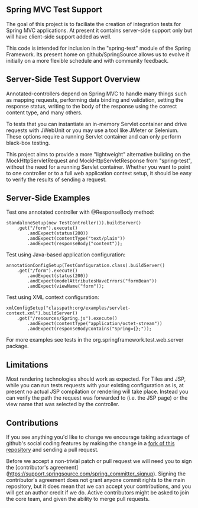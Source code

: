 
Spring MVC Test Support
-----------------------

The goal of this project is to faciliate the creation of integration tests for Spring MVC applications. At present it contains server-side support only but will have client-side support added as well.

This code is intended for inclusion in the "spring-test" module of the Spring Framework. Its present home on github/SpringSource allows us to evolve it initially on a more flexible schedule and with community feedback.

Server-Side Test Support Overview
---------------------------------

Annotated-controllers depend on Spring MVC to handle many things such as mapping requests, performing data binding and validation, setting the response status, writing to the body of the response using the correct content type, and many others.

To tests that you can instantiate an in-memory Servlet container and drive requests with JWebUnit or you may use a tool like JMeter or Selenium. These options require a running Servlet container and can only perform black-box testing.

This project aims to provide a more "lightweight" alternative building on the MockHttpServletRequest and MockHttpServletResponse from "spring-test", without the need for a running Servlet container. Whether you want to point to one controller or to a full web application context setup, it should be easy to verify the results of sending a request.

Server-Side Examples
--------------------

Test one annotated controller with @ResponseBody method:

    standaloneSetup(new TestController()).buildServer()
        .get("/form").execute()
            .andExpect(status(200))
            .andExpect(contentType("text/plain"))
	        .andExpect(responseBody("content"));

Test using Java-based application configuration:

    annotationConfigSetup(TestConfiguration.class).buildServer()
        .get("/form").execute()
            .andExpect(status(200))
            .andExpect(modelAttributesHaveErrors("formBean"))
            .andExpect(viewName("form"));

Test using XML context configuration:

    xmlConfigSetup("classpath:org/examples/servlet-context.xml").buildServer()
        .get("/resources/Spring.js").execute()
            .andExpect(contentType("application/octet-stream"))
            .andExpect(responseBodyContains("Spring={};"));

For more examples see tests in the org.springframework.test.web.server package.

Limitations
-----------

Most rendering technologies should work as expected. For Tiles and JSP, while you can run tests requests with your existing configuration as is, at present no actual JSP compilation or rendering will take place. Instead you can verify the path the request was forwarded to (i.e. the JSP page) or the view name that was selected by the controller.

Contributions
-------------

If you see anything you'd like to change we encourage taking advantage of github's social coding features by making the change in a [fork of this repository](http://help.github.com/forking/) and sending a pull request. 

Before we accept a non-trivial patch or pull request we will need you to sign the [contributor's agreement] (https://support.springsource.com/spring_committer_signup). Signing the contributor's agreement does not grant anyone commit rights to the main repository, but it does mean that we can accept your contributions, and you will get an author credit if we do. Active contributors might be asked to join the core team, and given the ability to merge pull requests.


